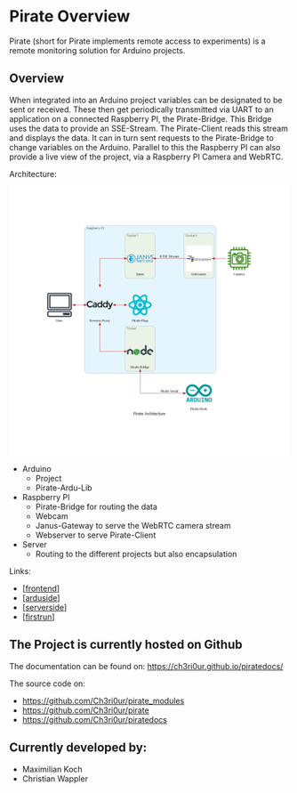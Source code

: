 # Pirate Overview
Pirate (short for Pirate implements remote access to experiments) is a remote monitoring solution for Arduino projects.

## Overview
When integrated into an Arduino project variables can be designated to be sent or received. These then get periodically transmitted via UART to an application on a connected Raspberry PI, the Pirate-Bridge. This Bridge uses the data to provide an SSE-Stream. The Pirate-Client reads this stream and displays the data. It can in turn sent requests to the Pirate-Bridge to change variables on the Arduino. Parallel to this the Raspberry PI can also provide a live view of the project, via a Raspberry PI Camera and WebRTC.


Architecture:

![Architecture](./attachment/pirate_architecture.png)


+ Arduino
    + Project
    + Pirate-Ardu-Lib
+ Raspberry PI
    + Pirate-Bridge for routing the data
    + Webcam
    + Janus-Gateway to serve the WebRTC camera stream
    + Webserver to serve Pirate-Client
+ Server
    + Routing to the different projects but also encapsulation

Links:

- [[frontend]]
- [[arduside]]
- [[serverside]]
- [[firstrun]]

## The Project is currently hosted on Github
The documentation can be found on: https://ch3ri0ur.github.io/piratedocs/

The source code on:
- https://github.com/Ch3ri0ur/pirate_modules
- https://github.com/Ch3ri0ur/pirate
- https://github.com/Ch3ri0ur/piratedocs



## Currently developed by:
- Maximilian Koch
- Christian Wappler

[//begin]: # "Autogenerated link references for markdown compatibility"
[frontend]: Pirate-Flag\frontend "Frontend thoughts"
[arduside]: Pirate-Hook\arduside "Arduside"
[serverside]: Pirate-Bridge\serverside "Serverside"
[firstrun]: firstrun "Firstrun"
[//end]: # "Autogenerated link references"